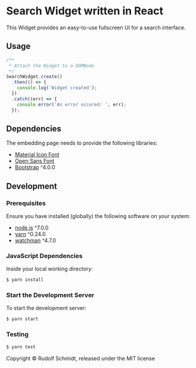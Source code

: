 # Search Widget written in React

This Widget provides an easy-to-use fullscreen UI for a search interface.


## Usage

```javascript
/**
 * Attach the Widget to a DOMNode
 */
SearchWidget.create()
  .then(() => {
    console.log('Widget created');
  })
  .catch((err) => {
    console.error('An error occured: ', err);
  });
```


## Dependencies

The embedding page needs to provide the following libraries:

* [Material Icon Font](http://fonts.googleapis.com/icon?family=Material+Icons)
* [Open Sans Font](http://fonts.googleapis.com/css?family=Open+Sans:300,400,600,900,300italic,400italic)
* [Bootstrap](https://github.com/twbs/bootstrap) ^4.0.0


## Development

### Prerequisites

Ensure you have installed (globally) the following software on your system:

* [node.js](http://nodejs.org/) ^7.0.0
* [yarn](https://yarnpkg.com/) ^0.24.0
* [watchman](https://facebook.github.io/watchman/docs/install.html) ^4.7.0

### JavaScript Dependencies

Inside your local working directory:

```sh
$ yarn install
```

### Start the Development Server

To start the development server:

```sh
$ yarn start
```

### Testing

```sh
$ yarn test
```

Copyright © Rudolf Schmidt, released under the MIT license
